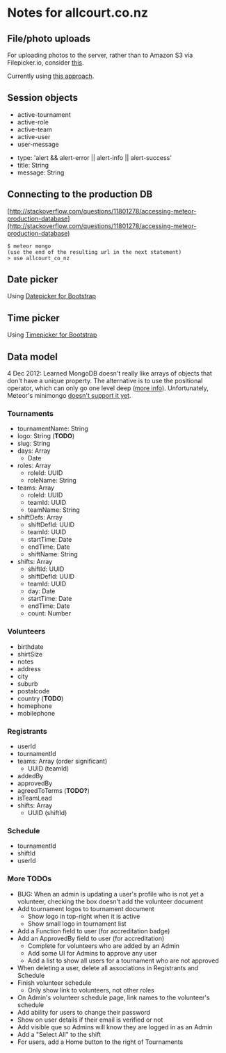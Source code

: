 # Notes for allcourt.co.nz

## File/photo uploads

For uploading photos to the server, rather than to Amazon S3 via Filepicker.io, consider [this](https://gist.github.com/3922137).

Currently using [this approach](http://stackoverflow.com/questions/11790191/meteor-file-uploads).


## Session objects

* active-tournament
* active-role
* active-team
* active-user
* user-message
 - type: 'alert && alert-error || alert-info || alert-success'
 - title: String
 - message: String


## Connecting to the production DB

[http://stackoverflow.com/questions/11801278/accessing-meteor-production-database](http://stackoverflow.com/questions/11801278/accessing-meteor-production-database)

```
$ meteor mongo 
(use the end of the resulting url in the next statement)
> use allcourt_co_nz
```

## Date picker

Using [Datepicker for Bootstrap](https://github.com/eternicode/bootstrap-datepicker)


## Time picker

Using [Timepicker for Bootstrap](http://jdewit.github.com/bootstrap-timepicker)


## Data model

4 Dec 2012: Learned MongoDB doesn't really like arrays of objects that don't have a unique property. The alternative is to use the positional operator, which can only go one level deep ([more info](http://docs.mongodb.org/manual/reference/operators/#update-operators-array)). Unfortunately, Meteor's minimongo [doesn't support it yet](https://github.com/meteor/meteor/issues/153).

### Tournaments 
- tournamentName: String
- logo: String (**TODO**)
- slug: String
- days: Array
  - Date
- roles: Array
  - roleId: UUID
  - roleName: String
- teams: Array
  - roleId: UUID
  - teamId: UUID
  - teamName: String
- shiftDefs: Array
  - shiftDefId: UUID
  - teamId: UUID
  - startTime: Date
  - endTime: Date
  - shiftName: String
- shifts: Array
  - shiftId: UUID
  - shiftDefId: UUID
  - teamId: UUID
  - day: Date
  - startTime: Date
  - endTime: Date
  - count: Number

### Volunteers 
- birthdate
- shirtSize
- notes
- address
- city
- suburb
- postalcode
- country (**TODO**)
- homephone
- mobilephone

### Registrants
- userId
- tournamentId
- teams: Array (order significant)
  - UUID (teamId)
- addedBy
- approvedBy
- agreedToTerms (**TODO?**)
- isTeamLead
- shifts: Array
  - UUID (shiftId)

### Schedule
- tournamentId
- shiftId
- userId


### More TODOs

* BUG: When an admin is updating a user's profile who is not yet a volunteer, checking the box doesn't add the volunteer document
* Add tournament logos to tournament document
  - Show logo in top-right when it is active
  - Show small logo in tournament list
* Add a Function field to user (for accreditation badge)
* Add an ApprovedBy field to user (for accreditation)
  - Complete for volunteers who are added by an Admin
  - Add some UI for Admins to approve any user
  - Add a list to show all users for a tournament who are not approved
* When deleting a user, delete all associations in Registrants and Schedule
* Finish volunteer schedule
  - Only show link to volunteers, not other roles
* On Admin's volunteer schedule page, link names to the volunteer's schedule
* Add ability for users to change their password
* Show on user details if their email is verified or not
* Add visible que so Admins will know they are logged in as an Admin
* Add a "Select All" to the shift
* For users, add a Home button to the right of Tournaments





